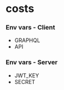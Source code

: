 # costs

### Env vars - Client
  
  - GRAPHQL
  - API

### Env vars - Server

  - JWT_KEY
  - SECRET
  